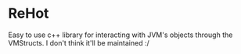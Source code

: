 # ReHot
Easy to use c++ library for interacting with JVM's objects through the VMStructs.
I don't think it'll be maintained :/
